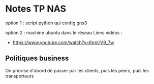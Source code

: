 # Notes TP NAS

option 1 : script python qui config gns3

option 2 : machine ubuntu dans le réseau
Liens  vidéos :
- https://www.youtube.com/watch?v=IhroIrV9_7w

## Politiques business

On priorise d'abord de passer par les clients, puis les peers, puis les transporteurs



